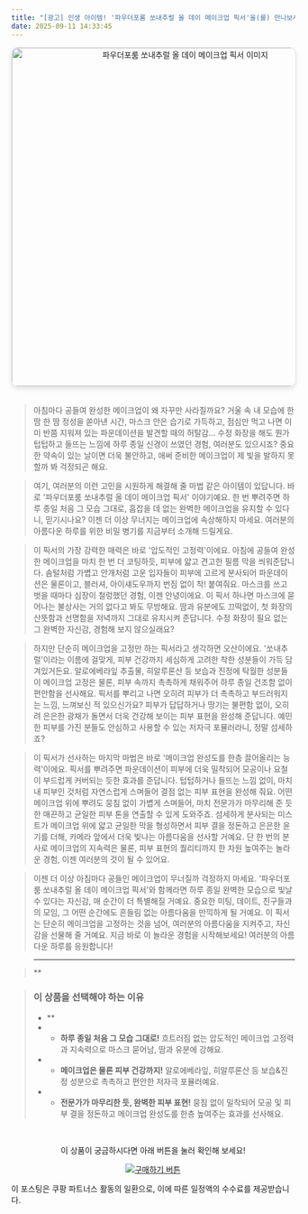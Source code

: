 ```yaml
---
title: "[광고] 인생 아이템! '파우더포룸 쏘내추럴 올 데이 메이크업 픽서'을(를) 만나보세요."
date: 2025-09-11 14:33:45
---
```


<div align="center">
    <a href="https://link.coupang.com/re/AFFSDP?lptag=AF8916626&pageKey=1716575378&itemId=3302135612&vendorItemId=71289058046&traceid=V0-153-d63ec2e14495f0a4&requestid=20250911233321819026993502&token=31850C%7CGM" target="_blank">
        <img src="https://ads-partners.coupang.com/image1/K6DX14g-nV8Q94-0K08wHb4ggN0ae-LtV68Oqwvr7LvdKKVYrr8BTWPiWtbfuerg4STlqrEat6IrwRNDL7Pz5RlB9098lE3lWCzkJEvcJnysSbm23FCoG80Kd9P9BL94cKdHo4YSnfqslblbhS6WoqLEV5A-_oXOF_yLZom1E1G2DRAknO1qQmOv_URKlAA-LEZj2H_RQv7FQiwDHXQgf3nZAv0l3wmKLXyVPpIpC2nI_fPHdk6XD4UKNg3o1Mz9nQRl1ajGAclEanWU5S1_PjrOhOI=" alt="파우더포룸 쏘내추럴 올 데이 메이크업 픽서 이미지" width="600" style="max-width: 100%; height: auto; border-radius: 12px; border: 1px solid #e0e0e0; box-shadow: 0 4px 8px rgba(0,0,0,0.1);">
    </a>
</div>
<br>

> 아침마다 공들여 완성한 메이크업이 왜 자꾸만 사라질까요?
거울 속 내 모습에 한 땀 한 땀 정성을 쏟아낸 시간, 마스크 안은 습기로 가득하고, 점심만 먹고 나면 이미 반쯤 지워져 있는 파운데이션을 발견할 때의 허탈감... 수정 화장을 해도 뭔가 텁텁하고 들뜨는 느낌에 하루 종일 신경이 쓰였던 경험, 여러분도 있으시죠? 중요한 약속이 있는 날이면 더욱 불안하고, 애써 준비한 메이크업이 제 빛을 발하지 못할까 봐 걱정되곤 해요.

> 여기, 여러분의 이런 고민을 시원하게 해결해 줄 마법 같은 아이템이 있답니다. 바로 '파우더포룸 쏘내추럴 올 데이 메이크업 픽서' 이야기예요. 한 번 뿌려주면 하루 종일 처음 그 모습 그대로, 흠잡을 데 없는 완벽한 메이크업을 유지할 수 있다니, 믿기시나요? 이젠 더 이상 무너지는 메이크업에 속상해하지 마세요. 여러분의 아름다운 하루를 위한 비밀 병기를 지금부터 소개해 드릴게요.

> 이 픽서의 가장 강력한 매력은 바로 '압도적인 고정력'이에요. 아침에 공들여 완성한 메이크업을 마치 한 번 더 코팅하듯, 피부에 얇고 견고한 필름 막을 씌워준답니다. 솜털처럼 가볍고 안개처럼 고운 입자들이 피부에 고르게 분사되어 파운데이션은 물론이고, 블러셔, 아이섀도우까지 번짐 없이 착! 붙여줘요. 마스크를 쓰고 벗을 때마다 심장이 철렁했던 경험, 이젠 안녕이에요. 이 픽서 하나면 마스크에 묻어나는 불상사는 거의 없다고 봐도 무방해요. 땀과 유분에도 끄떡없이, 첫 화장의 산뜻함과 선명함을 저녁까지 그대로 유지시켜 준답니다. 수정 화장이 필요 없는 그 완벽한 자신감, 경험해 보지 않으실래요?

> 하지만 단순히 메이크업을 고정만 하는 픽서라고 생각하면 오산이에요. '쏘내추럴'이라는 이름에 걸맞게, 피부 건강까지 세심하게 고려한 착한 성분들이 가득 담겨있거든요. 알로에베라잎 추출물, 히알루론산 등 보습과 진정에 탁월한 성분들이 메이크업 고정은 물론, 피부 속까지 촉촉하게 채워주어 하루 종일 건조함 없이 편안함을 선사해요. 픽서를 뿌리고 나면 오히려 피부가 더 촉촉하고 부드러워지는 느낌, 느껴보신 적 있으신가요? 피부가 답답하거나 땅기는 불편함 없이, 오히려 은은한 광채가 돌면서 더욱 건강해 보이는 피부 표현을 완성해 준답니다. 예민한 피부를 가진 분들도 안심하고 사용할 수 있는 저자극 포뮬러라니, 정말 섬세하죠?

> 이 픽서가 선사하는 마지막 마법은 바로 '메이크업 완성도를 한층 끌어올리는 능력'이에요. 픽서를 뿌려주면 파운데이션이 피부에 더욱 밀착되어 모공이나 요철이 부드럽게 커버되는 듯한 효과를 준답니다. 텁텁하거나 들뜨는 느낌 없이, 마치 내 피부인 것처럼 자연스럽게 스며들어 결점 없는 피부 표현을 완성해 줘요. 어떤 메이크업 위에 뿌려도 뭉침 없이 가볍게 스며들어, 마치 전문가가 마무리해 준 듯한 매끈하고 균일한 피부 톤을 연출할 수 있게 도와주죠. 섬세하게 분사되는 미스트가 메이크업 위에 얇고 균일한 막을 형성하면서 피부 결을 정돈하고 은은한 윤기를 더해, 카메라 앞에서 더욱 빛나는 아름다움을 선사할 거예요. 단 한 번의 분사로 메이크업의 지속력은 물론, 피부 표현의 퀄리티까지 한 차원 높여주는 놀라운 경험, 이젠 여러분의 것이 될 수 있어요.

> 이젠 더 이상 아침마다 공들인 메이크업이 무너질까 걱정하지 마세요. '파우더포룸 쏘내추럴 올 데이 메이크업 픽서'와 함께라면 하루 종일 완벽한 모습으로 빛날 수 있다는 자신감, 매 순간이 더 특별해질 거예요. 중요한 미팅, 데이트, 친구들과의 모임, 그 어떤 순간에도 흔들림 없는 아름다움을 만끽하게 될 거예요. 이 픽서는 단순히 메이크업을 고정하는 것을 넘어, 여러분의 아름다움을 지켜주고, 자신감을 선물해 줄 거예요. 지금 바로 이 놀라운 경험을 시작해보세요! 여러분의 아름다운 하루를 응원합니다!

> ---

> **


> ### 이 상품을 선택해야 하는 이유
> - **
> - *   **하루 종일 처음 그 모습 그대로!** 흐트러짐 없는 압도적인 메이크업 고정력과 지속력으로 마스크 묻어남, 땀과 유분에 강해요.
> - *   **메이크업은 물론 피부 건강까지!** 알로에베라잎, 히알루론산 등 보습&진정 성분으로 촉촉하고 편안한 저자극 포뮬러예요.
> - *   **전문가가 마무리한 듯, 완벽한 피부 표현!** 뭉침 없이 밀착되어 모공 및 피부 결을 정돈하고 메이크업 완성도를 한층 높여주는 효과를 선사해요.


<br>

<div align="center">
  <p>이 상품이 궁금하시다면 아래 버튼을 눌러 확인해 보세요!</p>
  <a href="https://link.coupang.com/re/AFFSDP?lptag=AF8916626&pageKey=1716575378&itemId=3302135612&vendorItemId=71289058046&traceid=V0-153-d63ec2e14495f0a4&requestid=20250911233321819026993502&token=31850C%7CGM" target="_blank">
    <img src="https://img.shields.io/badge/지금 바로 구매하기-FF5722?style=for-the-badge&logo=coupa&logoColor=white" alt="구매하기 버튼">
  </a>
</div>

이 포스팅은 쿠팡 파트너스 활동의 일환으로, 이에 따른 일정액의 수수료를 제공받습니다.
